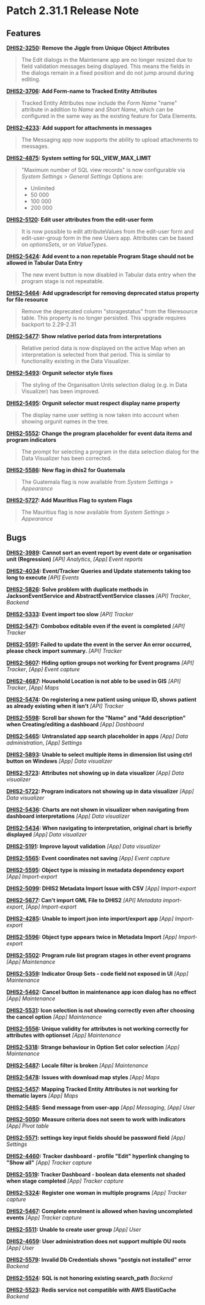 # Patch 2.31.1 Release Note

## Features

**[DHIS2-3250](https://jira.dhis2.org/browse/DHIS2-3250): Remove the Jiggle from Unique Object Attributes**
>The Edit dialogs in the Maintenane app are no longer resized due to field validation messages being displayed. This means the fields in the dialogs remain in a fixed position and do not jump around during editing.

**[DHIS2-3706](https://jira.dhis2.org/browse/DHIS2-3706): Add Form-name to Tracked Entity Attributes**
>
>Tracked Entity Attributes now include the *Form Name* "name" attribute in addition to *Name* and *Short Name*, which can be configured in the same way as the existing feature for Data Elements.

**[DHIS2-4233](https://jira.dhis2.org/browse/DHIS2-4233): Add support for attachments in messages**
>The Messaging app now supports the ability to upload attachments to messages.

**[DHIS2-4875](https://jira.dhis2.org/browse/DHIS2-4875): System setting for SQL_VIEW_MAX_LIMIT**
> "Maximum number of SQL view records" is now configurable via *System Settings \> General Settings*
>Options are:
>- Unlimited
>- 50 000
>- 100 000
>- 200 000

**[DHIS2-5120](https://jira.dhis2.org/browse/DHIS2-5120): Edit user attributes from the edit-user form**
>It is now possible to edit attributeValues from the edit-user form and edit-user-group form in the new Users app.
>Attributes can be based on *optionsSets*, or on *ValueTypes*.


**[DHIS2-5424](https://jira.dhis2.org/browse/DHIS2-5424): Add event to a non repetable Program Stage should not be allowed in Tabular Data Entry**
>The new event button is now disabled in Tabular data entry when the program stage is not repeatable.


**[DHIS2-5464](https://jira.dhis2.org/browse/DHIS2-5464): Add upgradescript for removing deprecated status property for file resource**
>Remove the deprecated column "storagestatus" from the fileresource table. This property is no longer persisted.
>This upgrade requires backport to 2.29-2.31


**[DHIS2-5477](https://jira.dhis2.org/browse/DHIS2-5477): Show relative period data from interpretations**
>Relative period data is now displayed on the active Map when an interpretation is selected from that period.
>This is similar to functionality existing in the Data Visualizer.

**[DHIS2-5493](https://jira.dhis2.org/browse/DHIS2-5493): Orgunit selector style fixes**
>The styling of the Organisation Units selection dialog (e.g. in Data Visualizer) has been improved. 


**[DHIS2-5495](https://jira.dhis2.org/browse/DHIS2-5495): Orgunit selector must respect display name property**
>The display name user setting is now taken into account when showing orgunit names in the tree.


**[DHIS2-5552](https://jira.dhis2.org/browse/DHIS2-5552): Change the program placeholder for event data items and program indicators**
>The prompt for selecting a program in the data selection dialog for the Data Visualizer has been corrected.


**[DHIS2-5586](https://jira.dhis2.org/browse/DHIS2-5586): New flag in dhis2 for Guatemala**
>The Guatemala flag is now available from *System Settings \> Appearance*


**[DHIS2-5727](https://jira.dhis2.org/browse/DHIS2-5727): Add Mauritius Flag to system Flags**
>The Mauritius flag is now available from *System Settings \> Appearance*


## Bugs

**[DHIS2-3989](https://jira.dhis2.org/browse/DHIS2-3989): Cannot sort an event report by event date or organisation unit (Regression)**
_[API] Analytics_, _[App] Event reports_ 

**[DHIS2-4034](https://jira.dhis2.org/browse/DHIS2-4034): Event/Tracker Queries and Update statements taking too long to execute**
_[API] Events_ 

**[DHIS2-5826](https://jira.dhis2.org/browse/DHIS2-5826): Solve problem with duplicate methods in JacksonEventService and AbstractEventService classes**
_[API] Tracker_, _Backend_ 

**[DHIS2-5333](https://jira.dhis2.org/browse/DHIS2-5333): Event import too slow**
_[API] Tracker_ 

**[DHIS2-5471](https://jira.dhis2.org/browse/DHIS2-5471): Combobox editable even if the event is completed**
_[API] Tracker_ 

**[DHIS2-5591](https://jira.dhis2.org/browse/DHIS2-5591): Failed to update the event in the server An error occurred, please check import summary.**
_[API] Tracker_ 

**[DHIS2-5607](https://jira.dhis2.org/browse/DHIS2-5607): Hiding option groups not working for Event programs**
_[API] Tracker_, _[App] Event capture_ 

**[DHIS2-4687](https://jira.dhis2.org/browse/DHIS2-4687): Household Location is not able to be used in GIS**
_[API] Tracker_, _[App] Maps_ 

**[DHIS2-5474](https://jira.dhis2.org/browse/DHIS2-5474): On registering a new patient using unique ID, shows patient as already existing when it isn't**
_[API] Tracker_ 

**[DHIS2-5598](https://jira.dhis2.org/browse/DHIS2-5598): Scroll bar shown for the  "Name" and "Add description" when Creating/editing a dashboard**
_[App] Dashboard_ 

**[DHIS2-5465](https://jira.dhis2.org/browse/DHIS2-5465): Untranslated app search placeholder in apps**
_[App] Data administration_, _[App] Settings_ 

**[DHIS2-5893](https://jira.dhis2.org/browse/DHIS2-5893): Unable to select multiple items in dimension list using ctrl button on Windows**
_[App] Data visualizer_ 

**[DHIS2-5723](https://jira.dhis2.org/browse/DHIS2-5723): Attributes not showing up in data visualizer**
_[App] Data visualizer_ 

**[DHIS2-5722](https://jira.dhis2.org/browse/DHIS2-5722): Program indicators not showing up in data visualizer**
_[App] Data visualizer_ 

**[DHIS2-5436](https://jira.dhis2.org/browse/DHIS2-5436): Charts are not shown in visualizer when navigating from dashboard interpretations**
_[App] Data visualizer_ 

**[DHIS2-5434](https://jira.dhis2.org/browse/DHIS2-5434): When navigating to interpretation, original chart is briefly displayed**
_[App] Data visualizer_ 

**[DHIS2-5191](https://jira.dhis2.org/browse/DHIS2-5191): Improve layout validation**
_[App] Data visualizer_ 

**[DHIS2-5565](https://jira.dhis2.org/browse/DHIS2-5565): Event coordinates not saving**
_[App] Event capture_ 

**[DHIS2-5595](https://jira.dhis2.org/browse/DHIS2-5595): Object type is missing in metadata dependency export**
_[App] Import-export_ 

**[DHIS2-5099](https://jira.dhis2.org/browse/DHIS2-5099): DHIS2 Metadata Import Issue with CSV**
_[App] Import-export_ 

**[DHIS2-5677](https://jira.dhis2.org/browse/DHIS2-5677): Can't import GML File to DHIS2**
_[API] Metadata import-export_, _[App] Import-export_ 

**[DHIS2-4285](https://jira.dhis2.org/browse/DHIS2-4285): Unable to import json into import/export app**
_[App] Import-export_ 

**[DHIS2-5596](https://jira.dhis2.org/browse/DHIS2-5596): Object type appears twice in Metadata Import**
_[App] Import-export_ 

**[DHIS2-5502](https://jira.dhis2.org/browse/DHIS2-5502): Program rule list program stages in other event programs**
_[App] Maintenance_ 

**[DHIS2-5359](https://jira.dhis2.org/browse/DHIS2-5359): Indicator Group Sets - code field not exposed in UI**
_[App] Maintenance_ 

**[DHIS2-5462](https://jira.dhis2.org/browse/DHIS2-5462): Cancel button in maintenance app icon dialog has no effect**
_[App] Maintenance_ 

**[DHIS2-5531](https://jira.dhis2.org/browse/DHIS2-5531): Icon selection is not showing correctly even after choosing the cancel option**
_[App] Maintenance_ 

**[DHIS2-5556](https://jira.dhis2.org/browse/DHIS2-5556): Unique validity for attributes is not working correctly for attributes with optionset**
_[App] Maintenance_ 

**[DHIS2-5318](https://jira.dhis2.org/browse/DHIS2-5318): Strange behaviour in Option Set color selection**
_[App] Maintenance_ 

**[DHIS2-5487](https://jira.dhis2.org/browse/DHIS2-5487): Locale filter is broken**
_[App] Maintenance_ 

**[DHIS2-5478](https://jira.dhis2.org/browse/DHIS2-5478): Issues with download map styles**
_[App] Maps_ 

**[DHIS2-5457](https://jira.dhis2.org/browse/DHIS2-5457): Mapping Tracked Entity Attributes is not working for thematic layers**
_[App] Maps_ 

**[DHIS2-5485](https://jira.dhis2.org/browse/DHIS2-5485): Send message from user-app**
_[App] Messaging_, _[App] User_ 

**[DHIS2-5050](https://jira.dhis2.org/browse/DHIS2-5050): Measure criteria does not seem to work with indicators**
_[App] Pivot table_ 

**[DHIS2-5571](https://jira.dhis2.org/browse/DHIS2-5571): settings key input fields should be password field**
_[App] Settings_ 

**[DHIS2-4460](https://jira.dhis2.org/browse/DHIS2-4460): Tracker dashboard - profile "Edit" hyperlink changing to "Show all"**
_[App] Tracker capture_ 

**[DHIS2-5519](https://jira.dhis2.org/browse/DHIS2-5519): Tracker Dashboard - boolean data elements not shaded when stage completed**
_[App] Tracker capture_ 

**[DHIS2-5324](https://jira.dhis2.org/browse/DHIS2-5324): Register one woman in multiple programs**
_[App] Tracker capture_ 

**[DHIS2-5467](https://jira.dhis2.org/browse/DHIS2-5467): Complete enrolment is allowed when having uncompleted events**
_[App] Tracker capture_ 

**[DHIS2-5511](https://jira.dhis2.org/browse/DHIS2-5511): Unable to create user group**
_[App] User_ 

**[DHIS2-4659](https://jira.dhis2.org/browse/DHIS2-4659): User administration does not support multiple OU roots**
_[App] User_ 

**[DHIS2-5579](https://jira.dhis2.org/browse/DHIS2-5579): Invalid Db Credentials shows "postgis not installed" error**
_Backend_ 

**[DHIS2-5524](https://jira.dhis2.org/browse/DHIS2-5524): SQL is not honoring existing search_path**
_Backend_ 

**[DHIS2-5523](https://jira.dhis2.org/browse/DHIS2-5523): Redis service not compatible with AWS ElastiCache**
_Backend_ 
